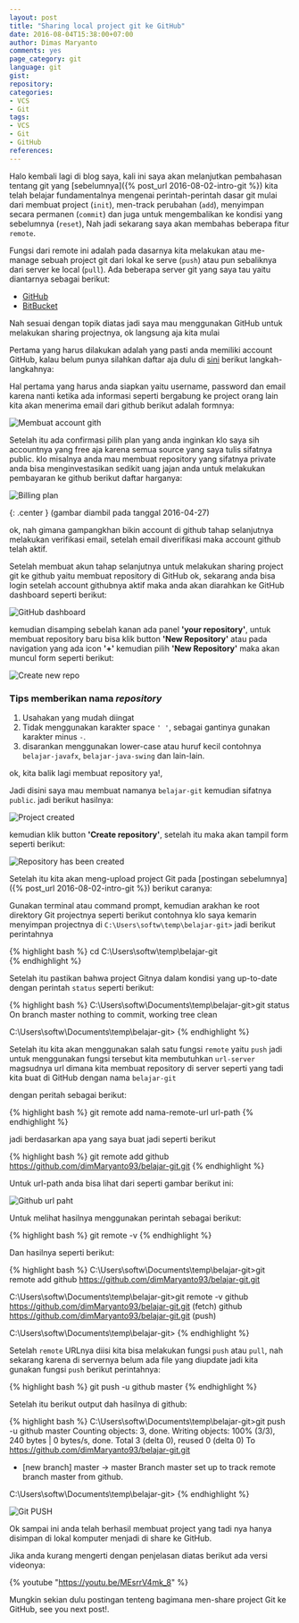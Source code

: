 ```yaml
---
layout: post
title: "Sharing local project git ke GitHub"
date: 2016-08-04T15:38:00+07:00
author: Dimas Maryanto
comments: yes
page_category: git
language: git
gist:
repository:
categories:
- VCS
- Git
tags:
- VCS
- Git
- GitHub
references:
---
```


Halo kembali lagi di blog saya, kali ini saya akan melanjutkan pembahasan tentang git yang [sebelumnya]({% post_url 2016-08-02-intro-git %}) kita telah belajar fundamentalnya mengenai perintah-perintah dasar git mulai dari membuat project (```init```), men-track perubahan (```add```), menyimpan secara permanen (```commit```) dan juga untuk mengembalikan ke kondisi yang sebelumnya (```reset```), Nah jadi sekarang saya akan membahas beberapa fitur ```remote```.

Fungsi dari remote ini adalah pada dasarnya kita melakukan atau me-manage sebuah project git dari lokal ke serve (```push```) atau pun sebaliknya dari server ke local (```pull```). Ada beberapa server git yang saya tau yaitu diantarnya sebagai berikut:

* [GitHub](https://github.com/)
* [BitBucket](https://bitbucket.org/)

Nah sesuai dengan topik diatas jadi saya mau menggunakan GitHub untuk melakukan sharing projectnya, ok langsung aja kita mulai

<!--more-->

Pertama yang harus dilakukan adalah yang pasti anda memiliki account GitHub, kalau belum punya silahkan daftar aja dulu di [sini](https://github.com/join) berikut langkah-langkahnya:

Hal pertama yang harus anda siapkan yaitu username, password dan email karena nanti ketika ada informasi seperti bergabung ke project orang lain kita akan menerima email dari github berikut adalah formnya:

![Membuat account gith](/images/2016-08/git-to-github/create-account-github.png)

Setelah itu ada confirmasi pilih plan yang anda inginkan klo saya sih accountnya yang free aja karena semua source yang saya tulis sifatnya public. klo misalnya anda mau membuat repository yang sifatnya private anda bisa menginvestasikan sedikit uang jajan anda untuk melakukan pembayaran ke github berikut daftar harganya:

![Billing plan](/images/2016-08/git-to-github/github-plan.png)

{: .center }
(gambar diambil pada tanggal 2016-04-27)

ok, nah gimana gampangkhan bikin account di github tahap selanjutnya melakukan verifikasi email, setelah email diverifikasi maka account github telah aktif.

Setelah membuat akun tahap selanjutnya untuk melakukan sharing project git ke github yaitu membuat repository di GitHub ok, sekarang anda bisa login setelah account githubnya aktif maka anda akan diarahkan ke GitHub dashboard seperti berikut:

![GitHub dashboard](/images/2016-08/git-to-github/github-dashboard.png)

kemudian disamping sebelah kanan ada panel **'your repository'**, untuk membuat repository baru bisa klik button **'New Repository'** atau pada navigation yang ada icon **'+'** kemudian pilih **'New Repository'** maka akan muncul form seperti berikut:

![Create new repo](/images/2016-08/git-to-github/blank-repository-github.png)

### Tips memberikan nama _repository_

1. Usahakan yang mudah diingat
2. Tidak menggunakan karakter space ```' '```, sebagai gantinya gunakan karakter minus ```-```.
3. disarankan menggunakan lower-case atau huruf kecil contohnya ```belajar-javafx```, ```belajar-java-swing``` dan lain-lain.

ok, kita balik lagi membuat repository ya!,

Jadi disini saya mau membuat namanya ```belajar-git``` kemudian sifatnya ```public```. jadi berikut hasilnya:

![Project created](/images/2016-08/git-to-github/created-repo-github.png)

kemudian klik button **'Create repository'**, setelah itu maka akan tampil form seperti berikut:

![Repository has been created](/images/2016-08/git-to-github/repository-created.png)

Setelah itu kita akan meng-upload project Git pada [postingan sebelumnya]({% post_url 2016-08-02-intro-git %}) berikut caranya:

Gunakan terminal atau command prompt, kemudian arakhan ke root direktory Git projectnya seperti berikut contohnya klo saya kemarin menyimpan projectnya di ```C:\Users\softw\temp\belajar-git>``` jadi berikut perintahnya

{% highlight bash %}
cd C:\Users\softw\temp\belajar-git\
{% endhighlight %}

Setelah itu pastikan bahwa project Gitnya dalam kondisi yang up-to-date dengan perintah ```status``` seperti berikut:

{% highlight bash %}
C:\Users\softw\Documents\temp\belajar-git>git status
On branch master
nothing to commit, working tree clean

C:\Users\softw\Documents\temp\belajar-git>
{% endhighlight %}

Setelah itu kita akan menggunakan salah satu fungsi ```remote``` yaitu ```push``` jadi untuk menggunakan fungsi tersebut kita membutuhkan ```url-server``` magsudnya url dimana kita membuat repository di server seperti yang tadi kita buat di GitHub dengan nama ```belajar-git```

dengan peritah sebagai berikut:

{% highlight bash %}
git remote add nama-remote-url url-path
{% endhighlight %}

jadi berdasarkan apa yang saya buat jadi seperti berikut

{% highlight bash %}
git remote add github https://github.com/dimMaryanto93/belajar-git.git
{% endhighlight %}

Untuk url-path anda bisa lihat dari seperti gambar berikut ini:

![Github url paht](/images/2016-08/git-to-github/url-path.png)

Untuk melihat hasilnya menggunakan perintah sebagai berikut:

{% highlight bash %}
git remote -v
{% endhighlight %}

Dan hasilnya seperti berikut:

{% highlight bash %}
C:\Users\softw\Documents\temp\belajar-git>git remote add github https://github.com/dimMaryanto93/belajar-git.git

C:\Users\softw\Documents\temp\belajar-git>git remote -v
github  https://github.com/dimMaryanto93/belajar-git.git (fetch)
github  https://github.com/dimMaryanto93/belajar-git.git (push)

C:\Users\softw\Documents\temp\belajar-git>
{% endhighlight %}

Setelah ```remote``` URLnya diisi kita bisa melakukan fungsi ```push``` atau ```pull```, nah sekarang karena di servernya belum ada file yang diupdate jadi kita gunakan fungsi ```push``` berikut perintahnya:

{% highlight bash %}
git push -u github master
{% endhighlight %}

Setelah itu berikut output dah hasilnya di github:

{% highlight bash %}
C:\Users\softw\Documents\temp\belajar-git>git push -u github master
Counting objects: 3, done.
Writing objects: 100% (3/3), 240 bytes | 0 bytes/s, done.
Total 3 (delta 0), reused 0 (delta 0)
To https://github.com/dimMaryanto93/belajar-git.git
 * [new branch]      master -> master
Branch master set up to track remote branch master from github.

C:\Users\softw\Documents\temp\belajar-git>
{% endhighlight %}

![Git PUSH](/images/2016-08/git-to-github/git-push.png)

Ok sampai ini anda telah berhasil membuat project yang tadi nya hanya disimpan di lokal komputer menjadi di share ke GitHub.

Jika anda kurang mengerti dengan penjelasan diatas berikut ada versi videonya:

{% youtube "https://youtu.be/MEsrrV4mk_8" %}

Mungkin sekian dulu postingan tenteng bagimana men-share project Git ke GitHub, see you next post!.
